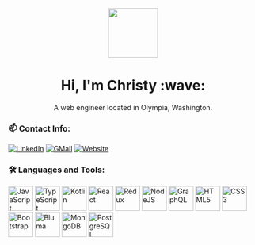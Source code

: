 


<div id="header" align="center">
  <img align="center" src="https://media.giphy.com/media/bcKmIWkUMCjVm/giphy.gif" width="100"/>
</div>

<div align="center">
  <h1>Hi, I'm Christy :wave:</h1>
  <p>A web engineer located in Olympia, Washington.</p>
</div>

### :mailbox: Contact Info:

[![LinkedIn](https://img.shields.io/badge/LinkedIn-0077B5?style=for-the-badge&logo=linkedin&logoColor=white)](https://www.linkedin.com/in/christy-la-guardia/)
[![GMail](https://img.shields.io/badge/Gmail-D14836?style=for-the-badge&logo=gmail&logoColor=white)](mailto:christinelaguardia@gmail.com)
[![Website](https://img.shields.io/badge/website-000000?style=for-the-badge&logo=About.me&logoColor=white)](https://www.christylaguardia.com)

### :hammer_and_wrench: Languages and Tools:

<div>
  <img alt="JavaScript" width="50" src="https://cdn.jsdelivr.net/gh/devicons/devicon/icons/javascript/javascript-original.svg" />
  <img alt="TypeScript" width="50" src="https://cdn.jsdelivr.net/gh/devicons/devicon/icons/typescript/typescript-original.svg" />
  <img alt="Kotlin" width="50" src="https://cdn.jsdelivr.net/gh/devicons/devicon/icons/kotlin/kotlin-original-wordmark.svg" />
  <img alt="React" width="50" src="https://cdn.jsdelivr.net/gh/devicons/devicon/icons/react/react-original-wordmark.svg" />
  <img alt="Redux" width="50" src="https://cdn.jsdelivr.net/gh/devicons/devicon/icons/redux/redux-original.svg" />
  <img alt="NodeJS" width="50" src="https://cdn.jsdelivr.net/gh/devicons/devicon/icons/nodejs/nodejs-original-wordmark.svg" />   
  <img alt="GraphQL" width="50" src="https://cdn.jsdelivr.net/gh/devicons/devicon/icons/graphql/graphql-plain-wordmark.svg" />
  <img alt="HTML5" width="50" src="https://cdn.jsdelivr.net/gh/devicons/devicon/icons/html5/html5-original-wordmark.svg" />
  <img alt="CSS3" width="50" src="https://cdn.jsdelivr.net/gh/devicons/devicon/icons/css3/css3-original-wordmark.svg" />
  <img alt="Bootstrap" width="50" src="https://cdn.jsdelivr.net/gh/devicons/devicon/icons/bootstrap/bootstrap-original-wordmark.svg" />
  <img alt="Bluma" width="50" src="https://cdn.jsdelivr.net/gh/devicons/devicon/icons/bulma/bulma-plain.svg" />
  <img alt="MongoDB" width="50" src="https://cdn.jsdelivr.net/gh/devicons/devicon/icons/mongodb/mongodb-original-wordmark.svg" />
  <img alt="PostgreSQL" width="50" src="https://cdn.jsdelivr.net/gh/devicons/devicon/icons/postgresql/postgresql-original-wordmark.svg" />
</div>

